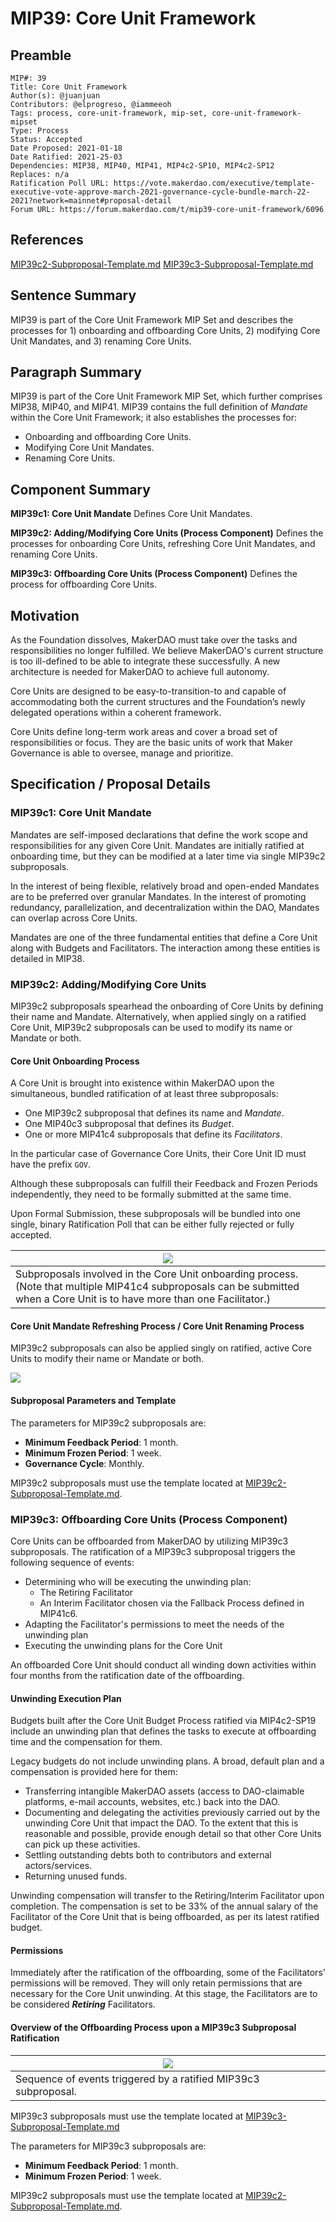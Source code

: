 # MIP39: Core Unit Framework

## Preamble

```
MIP#: 39
Title: Core Unit Framework
Author(s): @juanjuan
Contributors: @elprogreso, @iammeeoh
Tags: process, core-unit-framework, mip-set, core-unit-framework-mipset
Type: Process
Status: Accepted
Date Proposed: 2021-01-18
Date Ratified: 2021-25-03
Dependencies: MIP38, MIP40, MIP41, MIP4c2-SP10, MIP4c2-SP12
Replaces: n/a
Ratification Poll URL: https://vote.makerdao.com/executive/template-executive-vote-approve-march-2021-governance-cycle-bundle-march-22-2021?network=mainnet#proposal-detail
Forum URL: https://forum.makerdao.com/t/mip39-core-unit-framework/6096
```

## References

[MIP39c2-Subproposal-Template.md](https://github.com/makerdao/mips/blob/master/MIP39/MIP39c2-Subproposal-Template.md)
[MIP39c3-Subproposal-Template.md](https://github.com/makerdao/mips/blob/master/MIP39/MIP39c3-Subproposal-Template.md)

## Sentence Summary

MIP39 is part of the Core Unit Framework MIP Set and describes the processes for 1) onboarding and offboarding Core Units, 2) modifying Core Unit Mandates, and 3) renaming Core Units.

## Paragraph Summary

MIP39 is part of the Core Unit Framework MIP Set, which further comprises MIP38, MIP40, and MIP41. MIP39 contains the full definition of *Mandate* within the Core Unit Framework; it also establishes the processes for:

- Onboarding and offboarding Core Units.
- Modifying Core Unit Mandates.
- Renaming Core Units.

## Component Summary

**MIP39c1: Core Unit Mandate**
Defines Core Unit Mandates.

**MIP39c2: Adding/Modifying Core Units (Process Component)**
Defines the processes for onboarding Core Units, refreshing Core Unit Mandates, and renaming Core Units.

**MIP39c3: Offboarding Core Units (Process Component)**
Defines the process for offboarding Core Units.

## Motivation

As the Foundation dissolves, MakerDAO must take over the tasks and responsibilities no longer fulfilled. We believe MakerDAO's current structure is too ill-defined to be able to integrate these successfully. A new architecture is needed for MakerDAO to achieve full autonomy.

Core Units are designed to be easy-to-transition-to and capable of accommodating both the current structures and the Foundation’s newly delegated operations within a coherent framework.

Core Units define long-term work areas and cover a broad set of responsibilities or focus. They are the basic units of work that Maker Governance is able to oversee, manage and prioritize.

## Specification / Proposal Details

### MIP39c1: Core Unit Mandate

Mandates are self-imposed declarations that define the work scope and responsibilities for any given Core Unit. Mandates are initially ratified at onboarding time, but they can be modified at a later time via single MIP39c2 subproposals.

In the interest of being flexible, relatively broad and open-ended Mandates are to be preferred over granular Mandates. In the interest of promoting redundancy, parallelization, and decentralization within the DAO, Mandates can overlap across Core Units.

Mandates are one of the three fundamental entities that define a Core Unit along with Budgets and Facilitators. The interaction among these entities is detailed in MIP38.

### MIP39c2: Adding/Modifying Core Units

MIP39c2 subproposals spearhead the onboarding of Core Units by defining their name and Mandate. Alternatively, when applied singly on a ratified Core Unit, MIP39c2 subproposals can be used to modify its name or Mandate or both.

#### Core Unit Onboarding Process

A Core Unit is brought into existence within MakerDAO upon the simultaneous, bundled ratification of at least three subproposals:

- One MIP39c2 subproposal that defines its name and *Mandate*.
- One MIP40c3 subproposal that defines its *Budget*.
- One or more MIP41c4 subproposals that define its *Facilitators*.

In the particular case of Governance Core Units, their Core Unit ID must have the prefix `GOV`. 

Although these subproposals can fulfill their Feedback and Frozen Periods independently, they need to be formally submitted at the same time.

Upon Formal Submission, these subproposals will be bundled into one single, binary Ratification Poll that can be either fully rejected or fully accepted.

|![](https://i.imgur.com/i8SO7AI.png)|
|--|
| Subproposals involved in the Core Unit onboarding process. (Note that multiple MIP41c4 subproposals can be submitted when a Core Unit is to have more than one Facilitator.) |

#### Core Unit Mandate Refreshing Process / Core Unit Renaming Process

MIP39c2 subproposals can also be applied singly on ratified, active Core Units to modify their name or Mandate or both.

![](https://i.imgur.com/bcXKles.png)

#### Subproposal Parameters and Template

The parameters for MIP39c2 subproposals are:

- **Minimum Feedback Period**: 1 month.
- **Minimum Frozen Period**: 1 week.
- **Governance Cycle**: Monthly.

MIP39c2 subproposals must use the template located at [MIP39c2-Subproposal-Template.md](https://github.com/makerdao/mips/blob/master/MIP39/MIP39c2-Subproposal-Template.md).

### MIP39c3: Offboarding Core Units (Process Component)

Core Units can be offboarded from MakerDAO by utilizing MIP39c3 subproposals. The ratification of a MIP39c3 subproposal triggers the following sequence of events:

- Determining who will be executing the unwinding plan:
    - The Retiring Facilitator
    - An Interim Facilitator chosen via the Fallback Process defined in MIP41c6.
- Adapting the Facilitator's permissions to meet the needs of the unwinding plan
- Executing the unwinding plans for the Core Unit 

An offboarded Core Unit should conduct all winding down activities within four months from the ratification date of the offboarding.

#### Unwinding Execution Plan

Budgets built after the Core Unit Budget Process ratified via MIP4c2-SP19 include an unwinding plan that defines the tasks to execute at offboarding time and the compensation for them.

Legacy budgets do not include unwinding plans. A broad, default plan and a compensation is provided here for them:

- Transferring intangible MakerDAO assets (access to DAO-claimable platforms, e-mail accounts, websites, etc.) back into the DAO.
- Documenting and delegating the activities previously carried out by the unwinding Core Unit that impact the DAO. To the extent that this is reasonable and possible, provide enough detail so that other Core Units can pick up these activities.
- Settling outstanding debts both to contributors and external actors/services.
- Returning unused funds.

Unwinding compensation will transfer to the Retiring/Interim Facilitator upon completion. The compensation is set to be 33% of the annual salary of the Facilitator of the Core Unit that is being offboarded, as per its latest ratified budget.

#### Permissions

Immediately after the ratification of the offboarding, some of the Facilitators' permissions will be removed. They will only retain permissions that are necessary for the Core Unit unwinding. At this stage, the Facilitators are to be considered ***Retiring*** Facilitators.

#### Overview of the Offboarding Process upon a MIP39c3 Subproposal Ratification

|![](https://i.imgur.com/iIGkQce.png) |
|--|
| Sequence of events triggered by a ratified MIP39c3 subproposal. |

MIP39c3 subproposals must use the template located at [MIP39c3-Subproposal-Template.md](https://github.com/makerdao/mips/blob/master/MIP39/MIP39c3-Subproposal-Template.md)

The parameters for MIP39c3 subproposals are:

- **Minimum Feedback Period**: 1 month.
- **Minimum Frozen Period**: 1 week.

MIP39c2 subproposals must use the template located at [MIP39c2-Subproposal-Template.md](https://github.com/makerdao/mips/blob/master/MIP39/MIP39c2-Subproposal-Template.md).
